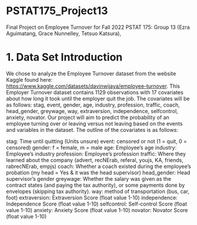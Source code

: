 # PSTAT175_Project13
Final Project on Employee Turnover for Fall 2022 PSTAT 175: Group 13 (Ezra Aguimatang, Grace Nunnelley, Tetsuo Katsura),

# 1. Data Set Introduction

We chose to analyze the Employee Turnover dataset from the website Kaggle found here: https://www.kaggle.com/datasets/davinwijaya/employee-turnover. This Employer Turnover dataset contains 1129 observations with 17 covariates about how long it took until the employer quit the job. The covariates will be as follows:
stag, event, gender, age, industry, profession, traffic, coach, head_gender, greywage, way, extraversion, independence, selfcontrol, anxiety, novator. 
Our project will aim to predict the probability of an employee turning over or leaving versus not leaving based on the events and variables in the dataset. The outline of the covariates is as follows: 

stag:		Time until quitting (Units unsure)
event:		censored or not (1 = quit, 0 = censored)
gender:		f = female, m = male
age:		Employee’s age
industry:	Employee’s industry
profession:	Employee’s profession
traffic:	Where they learned about the company (advert, recNErab, referal, youjs, KA, friends, rabrecNErab, empjs)
coach: 	Whether a coach existed during the employee’s probation (my head = Yes & it was the head supervisor)
head_gender: 	Head supervisor’s gender
greywage: 	Whether the salary was given as the contract states (and paying the tax authority), or some payments done by envelopes (skipping tax authority).
way: 		method of transportation (bus, car, foot)
extraversion: 	Extraversion Score (float value 1-10) 
independence: Independence Score (float value 1-10)
selfcontrol: 	Self-control Score (float value 1-10)
anxiety: 	Anxiety Score (float value 1-10)
novator: 	Novator Score (float value 1-10)

